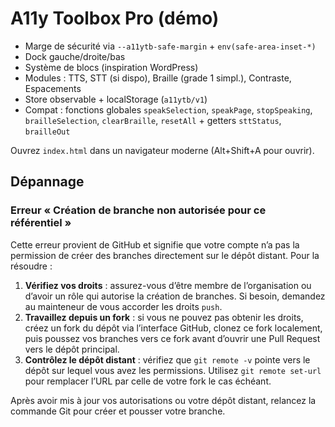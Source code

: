# A11y Toolbox Pro (démo)

- Marge de sécurité via `--a11ytb-safe-margin` + `env(safe-area-inset-*)`
- Dock gauche/droite/bas
- Système de blocs (inspiration WordPress)
- Modules : TTS, STT (si dispo), Braille (grade 1 simpl.), Contraste, Espacements
- Store observable + localStorage (`a11ytb/v1`)
- Compat : fonctions globales `speakSelection`, `speakPage`, `stopSpeaking`, `brailleSelection`, `clearBraille`, `resetAll` + getters `sttStatus`, `brailleOut`

Ouvrez `index.html` dans un navigateur moderne (Alt+Shift+A pour ouvrir).

## Dépannage

### Erreur « Création de branche non autorisée pour ce référentiel »

Cette erreur provient de GitHub et signifie que votre compte n’a pas la
permission de créer des branches directement sur le dépôt distant. Pour la
résoudre :

1. **Vérifiez vos droits** : assurez-vous d’être membre de l’organisation ou
   d’avoir un rôle qui autorise la création de branches. Si besoin, demandez au
   mainteneur de vous accorder les droits `push`.
2. **Travaillez depuis un fork** : si vous ne pouvez pas obtenir les droits,
   créez un fork du dépôt via l’interface GitHub, clonez ce fork localement,
   puis poussez vos branches vers ce fork avant d’ouvrir une Pull Request vers
   le dépôt principal.
3. **Contrôlez le dépôt distant** : vérifiez que `git remote -v` pointe vers le
   dépôt sur lequel vous avez les permissions. Utilisez `git remote set-url`
   pour remplacer l’URL par celle de votre fork le cas échéant.

Après avoir mis à jour vos autorisations ou votre dépôt distant, relancez la
commande Git pour créer et pousser votre branche.
